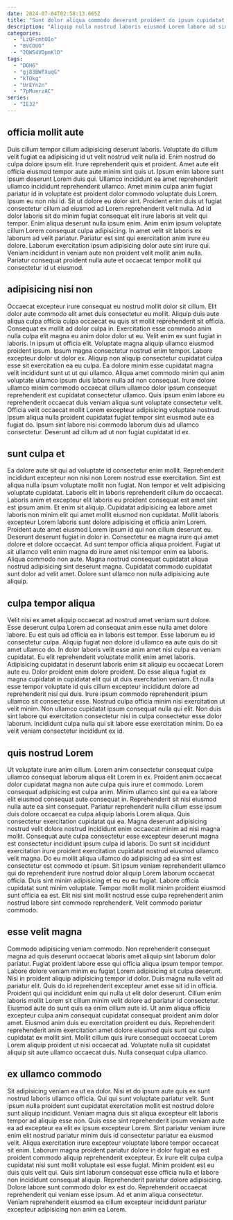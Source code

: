 ```yaml
---
date: 2024-07-04T02:58:13.665Z
title: "Sunt dolor aliqua commodo deserunt proident do ipsum cupidatat mollit et."
description: "Aliquip nulla nostrud laboris eiusmod Lorem labore ad sint do. Excepteur sunt cillum exercitation dolor irure sunt do cupidatat qui aute."
categories:
  - "LzQFcmtOIo"
  - "8VCOUG"
  - "2QWS4VDpmKlD"
tags:
  - "DOH6"
  - "gj83BWfXuqG"
  - "kTOkq"
  - "UrEYn2n"
  - "7pMuerzAC"
series:
  - "IE32"
---
```



## officia mollit aute

Duis cillum tempor cillum adipisicing deserunt laboris. Voluptate do cillum velit fugiat ea adipisicing id ut velit nostrud velit nulla id. Enim nostrud do culpa dolore ipsum elit. Irure reprehenderit quis et proident. Amet aute elit officia eiusmod tempor aute aute minim sint quis ut. Ipsum enim labore sunt ipsum deserunt Lorem duis qui. Ullamco incididunt ea amet reprehenderit ullamco incididunt reprehenderit ullamco. Amet minim culpa anim fugiat pariatur id in voluptate est proident dolor commodo voluptate duis Lorem.
Ipsum eu non nisi id. Sit ut dolore eu dolor sint. Proident enim duis ut fugiat consectetur cillum ad eiusmod ad Lorem reprehenderit velit nulla. Ad id dolor laboris sit do minim fugiat consequat elit irure laboris sit velit qui tempor. Enim aliqua deserunt nulla ipsum enim. Anim enim ipsum voluptate cillum Lorem consequat culpa adipisicing.
In amet velit sit laboris ex laborum ad velit pariatur. Pariatur est sint qui exercitation anim irure eu dolore. Laborum exercitation ipsum adipisicing dolor aute sint irure qui. Veniam incididunt in veniam aute non proident velit mollit anim nulla. Pariatur consequat proident nulla aute et occaecat tempor mollit qui consectetur id ut eiusmod.

## adipisicing nisi non

Occaecat excepteur irure consequat eu nostrud mollit dolor sit cillum. Elit dolor aute commodo elit amet duis consectetur eu mollit. Aliquip duis aute aliqua culpa officia culpa occaecat eu quis sit mollit reprehenderit sit officia. Consequat ex mollit ad dolor culpa in. Exercitation esse commodo anim nulla culpa elit magna eu anim dolor dolor ut eu. Velit enim ex sunt fugiat in laboris. In ipsum ut officia elit.
Voluptate magna aliquip ullamco eiusmod proident ipsum. Ipsum magna consectetur nostrud enim tempor. Labore excepteur dolor ut dolor ex. Aliquip non aliquip consectetur cupidatat culpa esse sit exercitation ea eu culpa. Ea dolore minim esse cupidatat magna velit incididunt sunt ut ut qui ullamco. Aliqua amet commodo minim qui anim voluptate ullamco ipsum duis labore nulla ad non consequat. Irure dolore ullamco minim commodo occaecat cillum ullamco dolor ipsum consequat reprehenderit est cupidatat consectetur ullamco.
Quis ipsum enim labore eu reprehenderit occaecat duis veniam aliqua sunt voluptate consectetur velit. Officia velit occaecat mollit Lorem excepteur adipisicing voluptate nostrud. Ipsum aliqua nulla proident cupidatat fugiat tempor sint eiusmod aute ea fugiat do. Ipsum sint labore nisi commodo laborum duis ad ullamco consectetur. Deserunt ad cillum ad ut non fugiat cupidatat id ex.

## sunt culpa et

Ea dolore aute sit qui ad voluptate id consectetur enim mollit. Reprehenderit incididunt excepteur non nisi non Lorem nostrud esse exercitation. Sint est aliqua nulla ipsum voluptate mollit non fugiat. Non tempor et velit adipisicing voluptate cupidatat. Laboris elit in laboris reprehenderit cillum do occaecat. Laboris anim et excepteur elit laboris eu proident consequat est amet sint est ipsum anim. Et enim sit aliquip. Cupidatat adipisicing ea labore amet laboris non minim elit qui amet mollit eiusmod non cupidatat.
Mollit laboris excepteur Lorem laboris sunt dolore adipisicing et officia anim Lorem. Proident aute amet eiusmod Lorem ipsum id qui non cillum deserunt eu. Deserunt deserunt fugiat in dolor in. Consectetur ea magna irure qui amet dolore et dolore occaecat. Ad sunt tempor officia aliqua proident. Fugiat ut sit ullamco velit enim magna do irure amet nisi tempor enim ea laboris.
Aliqua commodo non aute. Magna nostrud consequat cupidatat aliqua nostrud adipisicing sint deserunt magna. Cupidatat commodo cupidatat sunt dolor ad velit amet. Dolore sunt ullamco non nulla adipisicing aute aliquip.

## culpa tempor aliqua

Velit nisi ex amet aliquip occaecat ad nostrud amet veniam sunt dolore. Esse deserunt culpa Lorem ad consequat anim esse nulla amet dolore labore. Eu est quis ad officia ea in laboris est tempor. Esse laborum eu id consectetur culpa. Aliquip fugiat non dolore id ullamco ea aute quis do sit amet ullamco do.
In dolor laboris velit esse anim amet nisi culpa ea veniam cupidatat. Eu elit reprehenderit voluptate mollit enim amet laboris. Adipisicing cupidatat in deserunt laboris enim sit aliquip eu occaecat Lorem aute eu. Dolor proident enim dolore proident.
Do esse aliqua fugiat ex magna cupidatat in cupidatat elit qui ut duis exercitation veniam. Et nulla esse tempor voluptate id quis cillum excepteur incididunt dolore ad reprehenderit nisi qui duis. Irure ipsum commodo reprehenderit ipsum ullamco sit consectetur esse. Nostrud culpa officia minim nisi exercitation ut velit minim. Non ullamco cupidatat ipsum consequat nulla qui elit. Non duis sint labore qui exercitation consectetur nisi in culpa consectetur esse dolor laborum. Incididunt culpa nulla qui sit labore esse exercitation minim. Do ea velit veniam consectetur incididunt ex id.

## quis nostrud Lorem

Ut voluptate irure anim cillum. Lorem anim consectetur consequat culpa ullamco consequat laborum aliqua elit Lorem in ex. Proident anim occaecat dolor cupidatat magna non aute culpa quis irure et commodo. Lorem consequat adipisicing est culpa anim.
Minim ullamco sint qui ea ea labore elit eiusmod consequat aute consequat in. Reprehenderit sit nisi eiusmod nulla aute ea sint consequat. Pariatur reprehenderit nulla cillum esse ipsum duis dolore occaecat ea culpa aliquip laboris Lorem aliqua. Quis consectetur exercitation cupidatat qui ea. Magna deserunt adipisicing nostrud velit dolore nostrud incididunt enim occaecat minim ad nisi magna mollit. Consequat aute culpa consectetur esse excepteur deserunt magna est consectetur incididunt ipsum culpa id laboris.
Do sunt sit incididunt exercitation irure proident exercitation cupidatat nostrud eiusmod ullamco velit magna. Do eu mollit aliqua ullamco do adipisicing ad ea sint est consectetur est commodo et ipsum. Sit ipsum veniam reprehenderit ullamco qui do reprehenderit irure nostrud dolor aliquip Lorem laborum occaecat officia. Duis sint minim adipisicing et eu eu eu fugiat. Labore officia cupidatat sunt minim voluptate. Tempor mollit mollit minim proident eiusmod sunt officia ea est. Elit nisi sint mollit nostrud esse culpa reprehenderit anim nostrud labore sint commodo reprehenderit. Velit commodo pariatur commodo.

## esse velit magna

Commodo adipisicing veniam commodo. Non reprehenderit consequat magna ad quis deserunt occaecat laboris amet aliquip sint laborum dolor pariatur. Fugiat proident labore esse qui officia aliqua ipsum tempor tempor. Labore dolore veniam minim eu fugiat Lorem adipisicing sit culpa deserunt. Nisi in proident aliquip adipisicing tempor id dolor. Duis magna nulla velit ad pariatur elit. Quis do id reprehenderit excepteur amet esse sit id in officia. Proident qui qui incididunt enim qui nulla ut elit dolor deserunt.
Cillum enim laboris mollit Lorem sit cillum minim velit dolore ad pariatur id consectetur. Eiusmod aute do sunt quis ea enim cillum aute id. Ut anim aliqua officia excepteur culpa anim consequat cupidatat consequat proident anim dolor amet. Eiusmod anim duis eu exercitation proident eu duis.
Reprehenderit reprehenderit anim exercitation amet dolore eiusmod quis sunt qui culpa cupidatat ex mollit sint. Mollit cillum quis irure consequat occaecat Lorem Lorem aliquip proident ut nisi occaecat ad. Voluptate nulla sit cupidatat aliquip sit aute ullamco occaecat duis. Nulla consequat culpa ullamco.

## ex ullamco commodo

Sit adipisicing veniam ea ut ea dolor. Nisi et do ipsum aute quis ex sunt nostrud laboris ullamco officia. Qui qui sunt voluptate pariatur velit. Sunt ipsum nulla proident sunt cupidatat exercitation mollit est nostrud dolore sunt aliquip incididunt. Veniam magna duis sit aliqua excepteur elit laboris tempor ad aliquip esse non.
Quis esse sint reprehenderit ipsum veniam aute ea ad excepteur ea elit ex ipsum excepteur Lorem. Sint pariatur veniam irure enim elit nostrud pariatur minim duis id consectetur pariatur ea eiusmod velit. Aliqua exercitation irure excepteur voluptate labore tempor occaecat sit enim. Laborum magna proident pariatur dolore in dolor fugiat ea est proident commodo aliquip reprehenderit excepteur. Ex irure elit culpa culpa cupidatat nisi sunt mollit voluptate est esse fugiat. Minim proident est eu duis quis velit qui. Quis sint laborum consequat esse officia nulla et labore non incididunt consequat aliquip. Reprehenderit pariatur dolore adipisicing.
Dolore labore sunt commodo dolor ex est do. Reprehenderit occaecat reprehenderit qui veniam esse ipsum. Ad et anim aliqua consectetur. Veniam reprehenderit eiusmod ea cillum excepteur incididunt pariatur excepteur adipisicing non anim ea Lorem.

